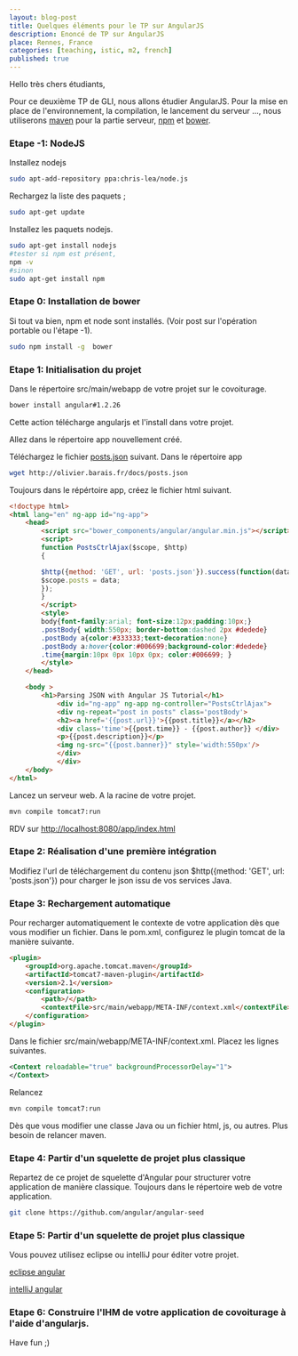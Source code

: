 ```yaml
---
layout: blog-post
title: Quelques éléments pour le TP sur AngularJS
description: Enoncé de TP sur AngularJS
place: Rennes, France
categories: [teaching, istic, m2, french]
published: true
---
```

Hello très chers étudiants,

Pour ce deuxième TP de GLI, nous allons étudier AngularJS. Pour la mise en place de l'environnement, la compilation, le lancement du serveur ..., nous utiliserons [maven](http://maven.apache.org/) pour la partie serveur, [npm](https://www.npmjs.org/) et [bower](http://bower.io/).

<!--more-->

### Etape -1: NodeJS

Installez nodejs

```bash
sudo apt-add-repository ppa:chris-lea/node.js
```

Rechargez la liste des paquets ;

```bash
sudo apt-get update
```

Installez les paquets nodejs.

```bash
sudo apt-get install nodejs
#tester si npm est présent, 
npm -v
#sinon 
sudo apt-get install npm 
```



### Etape 0: Installation de bower

Si tout va bien, npm et node sont installés. (Voir post sur l'opération portable ou l'étape -1). 

```bash
sudo npm install -g  bower
```

### Etape 1: Initialisation du projet

Dans le répertoire src/main/webapp de votre projet sur le covoiturage. 

```bash
bower install angular#1.2.26
```

Cette action télécharge angularjs et l'install dans votre projet. 

Allez dans le répertoire app nouvellement créé.

Téléchargez le fichier [posts.json](../../../docs/posts.json) suivant. 
Dans le répertoire app
```bash
wget http://olivier.barais.fr/docs/posts.json
```

Toujours dans le répértoire app, créez le fichier html suivant. 

```html
<!doctype html>
<html lang="en" ng-app id="ng-app">
	<head>    
		<script src="bower_components/angular/angular.min.js"></script>
		<script>
		function PostsCtrlAjax($scope, $http)
		{

		$http({method: 'GET', url: 'posts.json'}).success(function(data) {
		$scope.posts = data;
		});
		}
		</script>
		<style>
		body{font-family:arial; font-size:12px;padding:10px;}
		.postBody{ width:550px; border-bottom:dashed 2px #dedede}
		.postBody a{color:#333333;text-decoration:none}
		.postBody a:hover{color:#006699;background-color:#dedede}
		.time{margin:10px 0px 10px 0px; color:#006699; }
		</style>
	</head>

	<body >
		<h1>Parsing JSON with Angular JS Tutorial</h1>   
			<div id="ng-app" ng-app ng-controller="PostsCtrlAjax">  
			<div ng-repeat="post in posts" class='postBody'>
			<h2><a href='{{post.url}}'>{{post.title}}</a></h2>
			<div class='time'>{{post.time}} - {{post.author}} </div>
			<p>{{post.description}}</p>
			<img ng-src="{{post.banner}}" style='width:550px'/>
			</div>
			</div>
	</body>
</html>
```


Lancez un serveur web. A la racine de votre projet. 

```bash
mvn compile tomcat7:run
```

RDV sur [http://localhost:8080/app/index.html](http://localhost:8080/app/index.html)


### Etape 2: Réalisation d'une première intégration

Modifiez l'url de téléchargement du contenu json
$http({method: 'GET', url: 'posts.json'}) pour charger le json issu de vos services Java. 

### Etape 3: Rechargement automatique

Pour recharger automatiquement le contexte de votre application dès que vous modifier un fichier. Dans le pom.xml, configurez le plugin tomcat de la manière suivante. 

```html
<plugin>
	<groupId>org.apache.tomcat.maven</groupId>
	<artifactId>tomcat7-maven-plugin</artifactId>
	<version>2.1</version>
	<configuration>
		<path>/</path>
		<contextFile>src/main/webapp/META-INF/context.xml</contextFile>
	</configuration>
</plugin>
```

Dans le fichier src/main/webapp/META-INF/context.xml. 
Placez les lignes suivantes. 

```xml
<Context reloadable="true" backgroundProcessorDelay="1">
</Context>
```

Relancez 

```bash
mvn compile tomcat7:run
```

 Dès que vous modifier une classe Java ou un fichier html, js, ou autres. Plus besoin de relancer maven. 


### Etape 4: Partir d'un squelette de projet plus classique

Repartez de ce projet de squelette d'Angular pour structurer votre application de manière classique. 
Toujours dans le répertoire web de votre application. 

```bash
git clone https://github.com/angular/angular-seed
```


### Etape 5: Partir d'un squelette de projet plus classique

Vous pouvez utilisez eclipse ou intelliJ pour éditer votre projet. 

[eclipse angular](http://marketplace.eclipse.org/content/angularjs-eclipse#.VEdV8XVtPUY)

[intelliJ angular](https://plugins.jetbrains.com/plugin/6971?pr=phpStorm)


### Etape 6: Construire l'IHM de votre application de covoiturage à l'aide d'angularjs.


Have fun ;)

